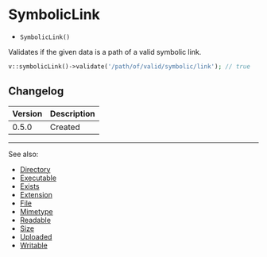 # SymbolicLink

- `SymbolicLink()`

Validates if the given data is a path of a valid symbolic link.

```php
v::symbolicLink()->validate('/path/of/valid/symbolic/link'); // true
```

## Changelog

Version | Description
--------|-------------
  0.5.0 | Created

***
See also:

- [Directory](Directory.md)
- [Executable](Executable.md)
- [Exists](Exists.md)
- [Extension](Extension.md)
- [File](File.md)
- [Mimetype](Mimetype.md)
- [Readable](Readable.md)
- [Size](Size.md)
- [Uploaded](Uploaded.md)
- [Writable](Writable.md)
